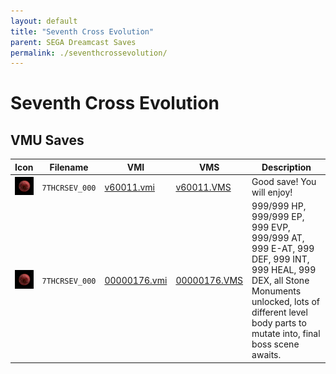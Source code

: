 ```yaml
---
layout: default
title: "Seventh Cross Evolution"
parent: SEGA Dreamcast Saves
permalink: ./seventhcrossevolution/
---
```

# Seventh Cross Evolution

## VMU Saves

| Icon | Filename | VMI | VMS | Description |
|------|----------|-----|-----|-------------|
| ![Seventh Cross Evolution](../icons/7THCRSEV_000.GIF) | `7THCRSEV_000` | [v60011.vmi](v60011.vmi) | [v60011.VMS](v60011.VMS) | Good save! You will enjoy!  |
| ![Seventh Cross Evolution](../icons/7THCRSEV_000.GIF) | `7THCRSEV_000` | [00000176.vmi](00000176.vmi) | [00000176.VMS](00000176.VMS) | 999/999 HP, 999/999 EP, 999 EVP, 999/999 AT, 999 E-AT, 999 DEF, 999 INT, 999 HEAL, 999 DEX, all Stone Monuments unlocked, lots of different level body parts to mutate into, final boss scene awaits.  |

